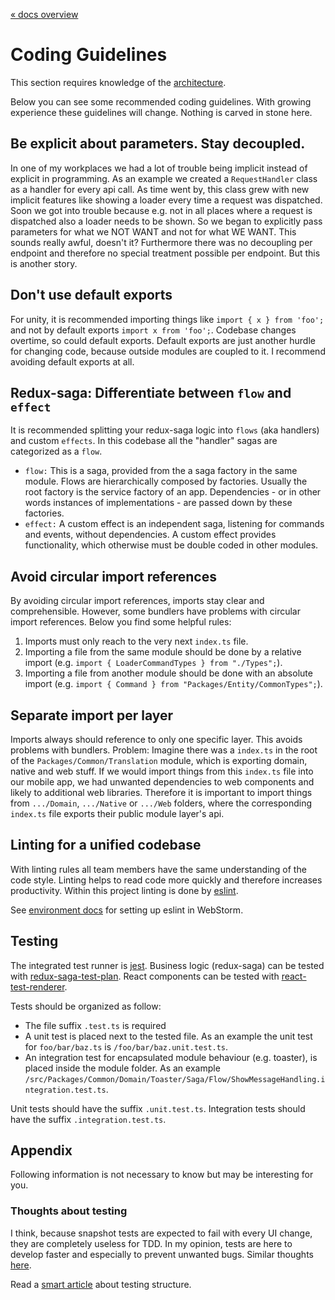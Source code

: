 [« docs overview](../README.md)

# Coding Guidelines
This section requires knowledge of the [architecture](Architecture.md).

Below you can see some recommended coding guidelines.
With growing experience these guidelines will change.
Nothing is carved in stone here.

## Be explicit about parameters. Stay decoupled.
In one of my workplaces we had a lot of trouble being implicit instead of explicit in programming.
As an example we created a `RequestHandler` class as a handler for every api call.
As time went by, this class grew with new implicit features like showing a loader every time a request was dispatched.
Soon we got into trouble because e.g. not in all places where a request is dispatched also a loader needs to be shown.
So we began to explicitly pass parameters for what we NOT WANT and not for what WE WANT.
This sounds really awful, doesn't it?
Furthermore there was no decoupling per endpoint and therefore no special treatment possible per endpoint.
But this is another story.

## Don't use default exports
For unity, it is recommended importing things like
`import { x } from 'foo';` and not by default exports `import x from 'foo';`.
Codebase changes overtime, so could default exports.
Default exports are just another hurdle for changing code, because outside modules are coupled to it.
I recommend avoiding default exports at all.

## Redux-saga: Differentiate between `flow` and `effect`
It is recommended splitting your redux-saga logic into `flows` (aka handlers) and custom `effects`.
In this codebase all the "handler" sagas are categorized as a `flow`.
- `flow:` This is a saga, provided from the a saga factory in the same module.
Flows are hierarchically composed by factories. Usually the root factory is the service factory of an app.
Dependencies - or in other words instances of implementations - are passed down by these factories.
- `effect:` A custom effect is an independent saga, listening for commands and events, without dependencies.
A custom effect provides functionality, which otherwise must be double coded in other modules.

## Avoid circular import references
By avoiding circular import references, imports stay clear and comprehensible.
However, some bundlers have problems with circular import references. Below you find some helpful rules:
1. Imports must only reach to the very next `index.ts` file.
2. Importing a file from the same module should be done by a relative import (e.g. `import { LoaderCommandTypes } from "./Types";`).
3. Importing a file from another module should be done with an absolute import (e.g. `import { Command } from "Packages/Entity/CommonTypes";`).

## Separate import per layer
Imports always should reference to only one specific layer. This avoids problems with bundlers.
Problem: Imagine there was a `index.ts` in the root of the `Packages/Common/Translation` module,
which is exporting domain, native and web stuff.
If we would import things from this `index.ts` file into our mobile app,
we had unwanted dependencies to web components and likely to additional web libraries.
Therefore it is important to import things from `.../Domain`, `.../Native` or `.../Web` folders,
where the corresponding `index.ts` file exports their public module layer's api.

## Linting for a unified codebase
With linting rules all team members have the same understanding of the code style.
Linting helps to read code more quickly and therefore increases productivity.
Within this project linting is done by [eslint](https://eslint.org/).

See [environment docs](./Environment.md) for setting up eslint in WebStorm.

## Testing
The integrated test runner is [jest](http://jestjs.io).
Business logic (redux-saga) can be tested with [redux-saga-test-plan](https://www.npmjs.com/package/redux-saga-test-plan).
React components can be tested with [react-test-renderer](https://reactjs.org/docs/test-renderer.html).

Tests should be organized as follow:
- The file suffix `.test.ts` is required
- A unit test is placed next to the tested file. As an example the unit test for `foo/bar/baz.ts` is `/foo/bar/baz.unit.test.ts`.
- An integration test for encapsulated module behaviour (e.g. toaster), is placed inside the module folder. As an example `/src/Packages/Common/Domain/Toaster/Saga/Flow/ShowMessageHandling.integration.test.ts`.

Unit tests should have the suffix `.unit.test.ts`. Integration tests should have the suffix `.integration.test.ts`.

## Appendix
Following information is not necessary to know but may be interesting for you.

### Thoughts about testing
I think, because snapshot tests are expected to fail with every UI change, they are completely useless for TDD.
In my opinion, tests are here to develop faster and especially to prevent unwanted bugs.
Similar thoughts [here](https://medium.com/@tomgold_48918/why-i-stopped-using-snapshot-testing-with-jest-3279fe41ffb2).

Read a [smart article](https://medium.com/@JeffLombardJr/organizing-tests-in-jest-17fc431ff850) about testing structure.
